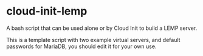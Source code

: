 # cloud-init-lemp
A bash script that can be used alone or by Cloud Init to build a LEMP server.

This is a template script with two example virtual servers, and default passwords for MariaDB, you should edit it for your own use.
